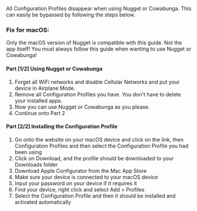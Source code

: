 All Configuration Profiles disappear when using Nugget or Cowabunga. This can easily be bypassed by following the steps below.

### Fix for macOS:
Only the macOS version of Nugget is compatible with this guide. Not the app itself! You must always follow this guide when wanting to use Nugget or Cowabunga!

#### Part [1/2] Using Nugget or Cowabunga
1. Forget all WiFi networks and disable Cellular Networks and put your device in Airplane Mode.
2. Remove all Configuration Profiles you have. You don't have to delete your installed apps.
3. Now you can use Nugget or Cowabunga as you please.
4. Continue onto Part 2


#### Part [2/2] Installing the Configuration Profile
1. Go onto the website on your macOS device and click on the link, then Configuration Profiles and then select the Configuration Profile you had been using
2. Click on Download, and the profile should be downloaded to your Downloads folder
6. Download Apple Configurator from the Mac App Store
7. Make sure your device is connected to your macOS device
8. Input your password on your device if it requires it
9. Find your device, right click and select Add > Profiles
10. Select the Configuration Profile and then it should be installed and activated automatically

